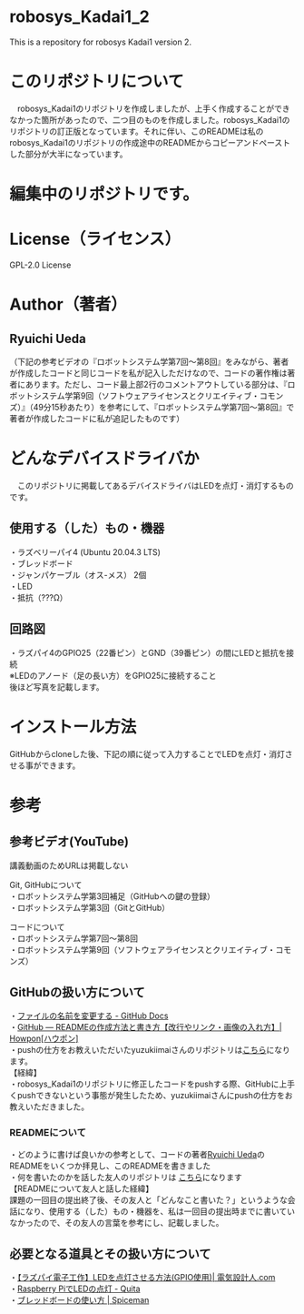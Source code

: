 # robosys_Kadai1_2
This is a repository for robosys Kadai1 version 2.

# このリポジトリについて
　robosys_Kadai1のリポジトリを作成しましたが、上手く作成することができなかった箇所があったので、二つ目のものを作成しました。robosys_Kadai1のリポジトリの訂正版となっています。それに伴い、このREADMEは私のrobosys_Kadai1のリポジトリの作成途中のREADMEからコピーアンドペーストした部分が大半になっています。

# 編集中のリポジトリです。

# License（ライセンス）
GPL-2.0 License

# Author（著者）
## Ryuichi Ueda
（下記の参考ビデオの『ロボットシステム学第7回～第8回』をみながら、著者が作成したコードと同じコードを私が記入しただけなので、コードの著作権は著者にあります。ただし、コード最上部2行のコメントアウトしている部分は、『ロボットシステム学第9回（ソフトウェアライセンスとクリエイティブ・コモンズ）』（49分15秒あたり）を参考にして、『ロボットシステム学第7回～第8回』で著者が作成したコードに私が追記したものです）

# どんなデバイスドライバか
　このリポジトリに掲載してあるデバイスドライバはLEDを点灯・消灯するものです。  

## 使用する（した）もの・機器
・ラズベリーパイ4 (Ubuntu 20.04.3 LTS)  
・ブレッドボード  
・ジャンパケーブル（オス-メス） 2個  
・LED  
・抵抗（???Ω）  

## 回路図
・ラズパイ4のGPIO25（22番ピン）とGND（39番ピン）の間にLEDと抵抗を接続  
※LEDのアノード（足の長い方）をGPIO25に接続すること  
後ほど写真を記載します。

# インストール方法
GitHubからcloneした後、下記の順に従って入力することでLEDを点灯・消灯させる事ができます。


# 参考
## 参考ビデオ(YouTube)
講義動画のためURLは掲載しない

Git, GitHubについて  
・ロボットシステム学第3回補足（GitHubへの鍵の登録）  
・ロボットシステム学第3回（GitとGitHub）

コードについて  
・ロボットシステム学第7回～第8回  
・ロボットシステム学第9回（ソフトウェアライセンスとクリエイティブ・コモンズ）

## GitHubの扱い方について  
・[ファイルの名前を変更する - GitHub Docs](https://docs.github.com/ja/repositories/working-with-files/managing-files/renaming-a-file)  
・[GitHub — READMEの作成方法と書き方【改行やリンク・画像の入れ方】| Howpon[ハウポン]](https://howpon.com/8334)  
・pushの仕方をお教えいただいたyuzukiimaiさんのリポジトリは[こちら](https://github.com/yuzukiimai/robosys1)になります。  
  【経緯】  
      ・robosys_Kadai1のリポジトリに修正したコードをpushする際、GitHubに上手くpushできないという事態が発生したため、yuzukiimaiさんにpushの仕方をお教えいただきました。


### READMEについて
・どのように書けば良いかの参考として、コードの著者[Ryuichi Ueda](https://github.com/ryuichiueda)のREADMEをいくつか拝見し、このREADMEを書きました  
・何を書いたのかを話した友人のリポジトリは [こちら](https://github.com/NagashimaKousei/robosys_1)になります  
  【READMEについて友人と話した経緯】  
    課題の一回目の提出終了後、その友人と「どんなこと書いた？」というような会話になり、使用する（した）もの・機器を、私は一回目の提出時までに書いていなかったので、その友人の言葉を参考にし、記載しました。


## 必要となる道具とその扱い方について
・[【ラズパイ電子工作】LEDを点灯させる方法(GPIO使用)| 電気設計人.com](https://denkisekkeijin.com/raspberrypi/pi-led/)  
・[Raspberry PiでLEDの点灯 - Quita](https://qiita.com/aryoa/items/3f6d82b8c63761cef087)  
・[ブレッドボードの使い方 | Spiceman](https://spiceman.jp/bread-board/)  
